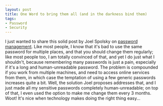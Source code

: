 ```yaml
---
layout: post
title: One Word to bring them all (and in the darkness bind them)
tags:
- Password
- Security
---
```

I just wanted to share this solid post by Joel Spolsky on [password management](http://www.joelonsoftware.com/items/2008/09/11b.html). Like most people, I know that it's bad to use the same password for multiple places, and that you should change them regularly; like most people too, I am totally convinced of that, and yet I do just what I shouldn't, because remembering many passwords is just a pain, especially if it's a long and human-unreadable password. The problem is compounded if you work from multiple machines, and need to access online services from them, in which case the temptation of using a few generic passwords increases quite a bit. Well, the solution Joel proposes addresses that, and I just made all my sensitive passwords completely human-unreadable; on top of that, I even used the option to make me change them every 3 months. Woot! It's nice when technology makes doing the right thing easy...

